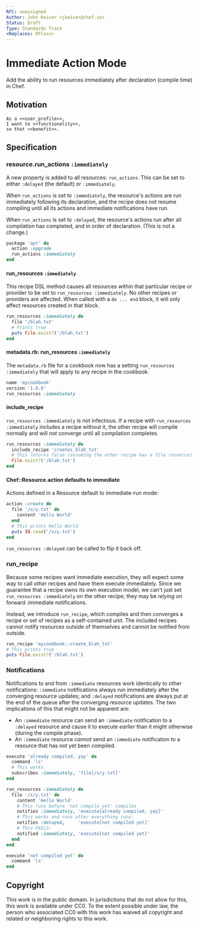 ```yaml
---
RFC: unassigned
Author: John Keiser <jkeiser@chef.io>
Status: Draft
Type: Standards Track
<Replaces: RFCxxx>
---
```


# Immediate Action Mode

Add the ability to run resources immediately after declaration (compile time) in Chef.

## Motivation

    As a <<user_profile>>,
    I want to <<functionality>>,
    so that <<benefit>>.

## Specification

### resource.run_actions `:immediately`

A new property is added to all resources: `run_actions`.  This can be set to either `:delayed` (the default) or `:immediately`.

When `run_actions` is set to `:immediately`, the resource's actions are run immediately following its declaration, and the recipe does not resume compiling until all its actions and immediate notifications have run.

When `run_actions` is set to `:delayed`, the resource's actions run after all compilation has completed, and in order of declaration. (This is not a change.)

```ruby
package 'apt' do
  action :upgrade
  run_actions :immediately
end
```

#### run_resources `:immediately`

This recipe DSL method causes all resources within that particular recipe or provider to be set to `run_resources :immediately`. No other recipes or providers are affected. When called with a `do ... end` block, it will only affect resources created in that block.

```ruby
run_resources :immediately do
  file '/blah.txt'
  # Prints true
  puts File.exist?('/blah.txt')
end
```

#### metadata.rb: run_resources `:immediately`

The `metadata.rb` file for a cookbook now has a setting `run_resources :immediately` that will apply to any recipe in the cookbook.

```ruby
name 'mycookbook'
version '1.0.0'
run_resources :immediately
```

#### include_recipe

`run_resources :immediately` is not infectious. If a recipe with `run_resources :immediately` includes a recipe without it, the other recipe will compile normally and will *not* converge until all compilation completes.

```ruby
run_resources :immediately do
  include_recipe 'creates_blah_txt'
  # This returns false (assuming the other recipe has a file resource)
  File.exist?('/blah.txt')
end
```

#### Chef::Resource.action defaults to immediate

Actions defined in a Resource default to immediate-run mode:

```ruby
action :create do
  file '/x/y.txt' do
    content 'Hello World'
  end
  # This prints Hello World
  puts IO.read('/x/y.txt')
end
```

`run_resources :delayed` can be called to flip it back off.

### run_recipe

Because some recipes want immediate execution, they will expect some way to call *other* recipes and have them execute immediately.  Since we guarantee that a recipe owns its own execution model, we can't just set `run_resources :immediately` on the other recipe; they may be *relying* on forward :immediate notifications.

Instead, we introduce `run_recipe`, which compiles and then converges a recipe or set of recipes as a self-contained unit.  The included recipes cannot notify resources outside of themselves and cannot be notified from outside.

```ruby
run_recipe 'mycookbook::create_blah_txt'
# This prints true
puts File.exist?('/blah.txt')
```

### Notifications

Notifications to and from `:immediate` resources work identically to other notifications: `:immediate` notifications always run immediately after the converging resource updates; and `:delayed` notifications are always put at the end of the queue after the converging resource updates.  The two implications of this that might not be apparent are:

- An `:immediate` resource can send an `:immediate` notification to a `:delayed` resource and cause it to execute *earlier* than it might otherwise (during the compile phase).
- An `:immediate` resource *cannot* send an `:immediate` notification to a resource that has not yet been compiled.


```ruby
execute 'already compiled, yay' do
  command 'ls'
  # This works
  subscribes :immediately, 'file[/x/y.txt]'
end

run_resources :immediately do
  file '/x/y.txt' do
    content 'Hello World'
    # This runs before 'not compile yet' compiles
    notifies :immediately, 'execute[already compiled, yay]'
    # This works and runs after everything runs:
    notifies :delayed,     'execute[not compiled yet]'
    # This FAILS:
    notified :immediately, 'execute[not compiled yet]'
  end
end

execute 'not compiled yet' do
  command 'ls'
end
```

## Copyright

This work is in the public domain. In jurisdictions that do not allow for this,
this work is available under CC0. To the extent possible under law, the person
who associated CC0 with this work has waived all copyright and related or
neighboring rights to this work.
